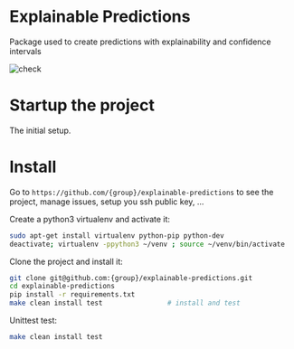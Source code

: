 # Explainable Predictions
Package used to create predictions with explainability and confidence intervals

![check](https://github.com/gabrielcassimiro17/explainable-predictions/actions/workflows/explainable-predictions.yml/badge.svg)

# Startup the project

The initial setup.


# Install

Go to `https://github.com/{group}/explainable-predictions` to see the project, manage issues,
setup you ssh public key, ...

Create a python3 virtualenv and activate it:

```bash
sudo apt-get install virtualenv python-pip python-dev
deactivate; virtualenv -ppython3 ~/venv ; source ~/venv/bin/activate
```

Clone the project and install it:

```bash
git clone git@github.com:{group}/explainable-predictions.git
cd explainable-predictions
pip install -r requirements.txt
make clean install test                # install and test
```

Unittest test:
```bash
make clean install test
```
